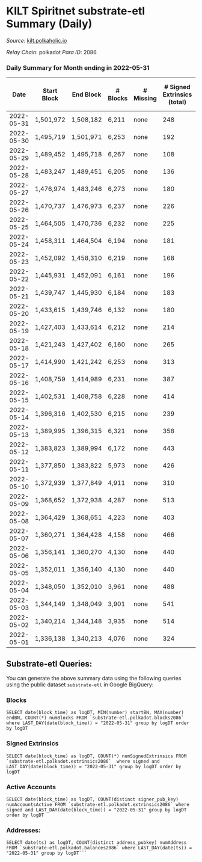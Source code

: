 # KILT Spiritnet substrate-etl Summary (Daily)

_Source_: [kilt.polkaholic.io](https://kilt.polkaholic.io)

*Relay Chain*: polkadot
*Para ID*: 2086



### Daily Summary for Month ending in 2022-05-31


| Date | Start Block | End Block | # Blocks | # Missing | # Signed Extrinsics (total) | # Active Accounts | # Addresses with Balances | # Events | # Transfers | # XCM Transfers In | # XCM Transfers Out |
| ---- | ----------- | --------- | -------- | --------- | --------------------------- | ----------------- | ------------------------- | -------- | ----------- | ------------------ | ------------------- |
| 2022-05-31 | 1,501,972 | 1,508,182 | 6,211 | none  | 248 | 120 | 15,037 | 472,731 | 150 ($5,204,149.88) |   |   |
| 2022-05-30 | 1,495,719 | 1,501,971 | 6,253 | none  | 192 | 97 | 15,025 | 476,134 | 96 ($173,670.22) |   |   |
| 2022-05-29 | 1,489,452 | 1,495,718 | 6,267 | none  | 108 | 70 | 15,020 | 476,561 | 53 ($694,768.09) |   |   |
| 2022-05-28 | 1,483,247 | 1,489,451 | 6,205 | none  | 136 | 81 | 15,009 | 470,809 | 96 ($115,643.46) |   |   |
| 2022-05-27 | 1,476,974 | 1,483,246 | 6,273 | none  | 180 | 101 | 15,003 | 475,873 | 112 ($272,147.73) |   |   |
| 2022-05-26 | 1,470,737 | 1,476,973 | 6,237 | none  | 226 | 117 | 14,995 | 474,807 | 154 ($554,988.55) |   |   |
| 2022-05-25 | 1,464,505 | 1,470,736 | 6,232 | none  | 225 | 93 | 14,985 | 474,063 | 140 ($602,202.01) |   |   |
| 2022-05-24 | 1,458,311 | 1,464,504 | 6,194 | none  | 181 | 102 | 14,978 | 470,074 | 86 ($910,351.61) |   |   |
| 2022-05-23 | 1,452,092 | 1,458,310 | 6,219 | none  | 168 | 102 | 14,970 | 472,154 | 102 ($823,419.68) |   |   |
| 2022-05-22 | 1,445,931 | 1,452,091 | 6,161 | none  | 196 | 110 | 14,964 | 467,374 | 123 ($2,026,863.12) |   |   |
| 2022-05-21 | 1,439,747 | 1,445,930 | 6,184 | none  | 183 | 100 | 14,960 | 470,201 | 96 ($2,756,624.51) |   |   |
| 2022-05-20 | 1,433,615 | 1,439,746 | 6,132 | none  | 180 | 94 | 14,947 | 466,974 | 112 ($449,494.73) |   |   |
| 2022-05-19 | 1,427,403 | 1,433,614 | 6,212 | none  | 214 | 108 | 14,933 | 473,497 | 131 ($491,688.55) |   |   |
| 2022-05-18 | 1,421,243 | 1,427,402 | 6,160 | none  | 265 | 106 | 14,930 | 469,670 | 199 ($2,210,910.99) |   |   |
| 2022-05-17 | 1,414,990 | 1,421,242 | 6,253 | none  | 313 | 158 | 14,905 | 475,938 | 174 ($967,272.48) |   |   |
| 2022-05-16 | 1,408,759 | 1,414,989 | 6,231 | none  | 387 | 179 | 14,891 | 475,561 | 238 ($839,194.40) |   |   |
| 2022-05-15 | 1,402,531 | 1,408,758 | 6,228 | none  | 414 | 128 | 14,867 | 476,071 | 321 ($1,345,501.73) |   |   |
| 2022-05-14 | 1,396,316 | 1,402,530 | 6,215 | none  | 239 | 118 | 14,853 | 473,102 | 162 ($577,032.23) |   |   |
| 2022-05-13 | 1,389,995 | 1,396,315 | 6,321 | none  | 358 | 133 | 14,840 | 482,558 | 257 ($1,842,369.36) |   |   |
| 2022-05-12 | 1,383,823 | 1,389,994 | 6,172 | none  | 443 | 168 | 14,821 | 470,873 | 351 ($1,811,511.78) |   |   |
| 2022-05-11 | 1,377,850 | 1,383,822 | 5,973 | none  | 426 | 165 | 14,812 | 456,397 | 333 ($1,558,814.74) |   |   |
| 2022-05-10 | 1,372,939 | 1,377,849 | 4,911 | none  | 310 | 145 | 14,790 | 374,788 | 229 ($2,904,972.52) |   |   |
| 2022-05-09 | 1,368,652 | 1,372,938 | 4,287 | none  | 513 | 208 | 14,751 | 329,110 | 379 ($4,750,397.76) |   |   |
| 2022-05-08 | 1,364,429 | 1,368,651 | 4,223 | none  | 403 | 132 | 14,732 | 323,833 | 251 ($863,947.80) |   |   |
| 2022-05-07 | 1,360,271 | 1,364,428 | 4,158 | none  | 466 | 146 | 14,712 | 319,635 | 229 ($643,191.91) |   |   |
| 2022-05-06 | 1,356,141 | 1,360,270 | 4,130 | none  | 440 | 130 | 14,705 | 316,942 | 241 ($2,021,904.57) |   |   |
| 2022-05-05 | 1,352,011 | 1,356,140 | 4,130 | none  | 440 | 116 | 14,675 | 317,376 | 154 ($418,539.66) |   |   |
| 2022-05-04 | 1,348,050 | 1,352,010 | 3,961 | none  | 488 | 155 | 14,670 | 304,614 | 282 ($1,144,563.78) |   |   |
| 2022-05-03 | 1,344,149 | 1,348,049 | 3,901 | none  | 541 | 190 | 14,651 | 300,439 | 362 ($2,644,864.53) |   |   |
| 2022-05-02 | 1,340,214 | 1,344,148 | 3,935 | none  | 514 | 170 | 14,591 | 302,786 | 363 ($4,480,572.77) |   |   |
| 2022-05-01 | 1,336,138 | 1,340,213 | 4,076 | none  | 324 | 112 | 14,489 | 312,401 | 109 ($367,875.35) |   |   |

## Substrate-etl Queries:
You can generate the above summary data using the following queries using the public dataset `substrate-etl` in Google BigQuery:


### Blocks
```
SELECT date(block_time) as logDT, MIN(number) startBN, MAX(number) endBN, COUNT(*) numBlocks FROM `substrate-etl.polkadot.blocks2086`  where LAST_DAY(date(block_time)) = "2022-05-31" group by logDT order by logDT
```


### Signed Extrinsics
```
SELECT date(block_time) as logDT, COUNT(*) numSignedExtrinsics FROM `substrate-etl.polkadot.extrinsics2086`  where signed and LAST_DAY(date(block_time)) = "2022-05-31" group by logDT order by logDT
```


### Active Accounts
```
SELECT date(block_time) as logDT, COUNT(distinct signer_pub_key) numAccountsActive FROM `substrate-etl.polkadot.extrinsics2086` where signed and LAST_DAY(date(block_time)) = "2022-05-31" group by logDT order by logDT
```


### Addresses:
```
SELECT date(ts) as logDT, COUNT(distinct address_pubkey) numAddress FROM `substrate-etl.polkadot.balances2086` where LAST_DAY(date(ts)) = "2022-05-31" group by logDT```

